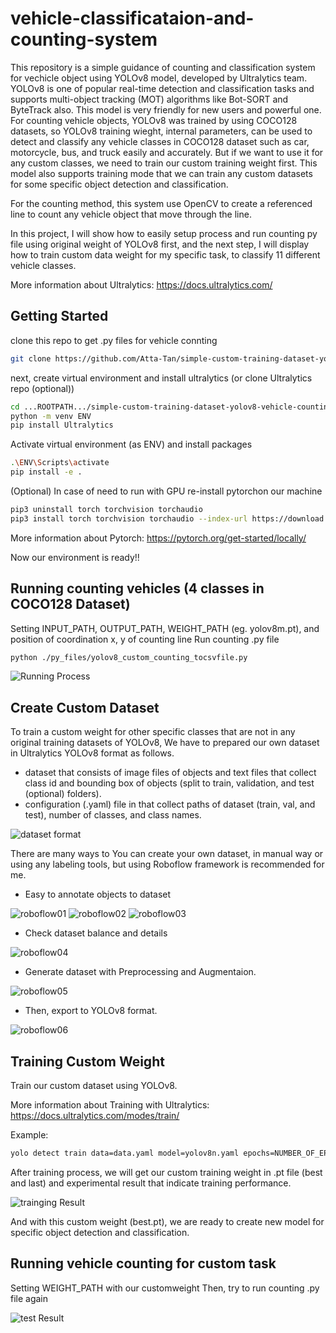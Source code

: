 # vehicle-classificataion-and-counting-system
This repository is a simple guidance of counting and classification system for vechicle object using YOLOv8 model, developed by Ultralytics team.
YOLOv8 is one of popular real-time detection and classification tasks and supports multi-object tracking (MOT) algorithms like Bot-SORT and ByteTrack also. This model is very friendly for new users and powerful one.
For counting vehicle objects, YOLOv8 was trained by using COCO128 datasets, so YOLOv8 training wieght, internal parameters, can be used to detect and classify any vehicle classes in COCO128 dataset such as car, motorcycle, bus, and truck easily and accurately. 
But if we want to use it for any custom classes, we need to train our custom training weight first. This model also supports training mode that we can train any custom datasets for some specific object detection and classification.

For the counting method, this system use OpenCV to create a referenced line to count any vehicle object that move through the line.

In this project, I will show how to easily setup process and run counting py file using original weight of YOLOv8 first, and the next step, I will display how to train custom data weight for my specific task, to classify 11 different vehicle classes.

More information about Ultralytics: https://docs.ultralytics.com/

## Getting Started
clone this repo to get .py files for vehicle connting
```sh
git clone https://github.com/Atta-Tan/simple-custom-training-dataset-yolov8-vehicle-counting.git
```
next, create virtual environment and install ultralytics (or clone Ultralytics repo (optional))

```sh
cd ...ROOTPATH.../simple-custom-training-dataset-yolov8-vehicle-counting
python -m venv ENV
pip install Ultralytics
```
Activate virtual environment (as ENV) and install packages

```sh
.\ENV\Scripts\activate
pip install -e .
```

(Optional) In case of need to run with GPU
re-install pytorchon our machine
```sh
pip3 uninstall torch torchvision torchaudio
pip3 install torch torchvision torchaudio --index-url https://download.pytorch.org/whl/cu118
```

More information about Pytorch: https://pytorch.org/get-started/locally/

Now our environment is ready!!

## Running counting vehicles (4 classes in COCO128 Dataset)
Setting INPUT_PATH, OUTPUT_PATH, WEIGHT_PATH (eg. yolov8m.pt), and position of coordination x, y of counting line
Run counting .py file

```sh
python ./py_files/yolov8_custom_counting_tocsvfile.py
```
![Running Process](images/run_to_count.png)

## Create Custom Dataset
To train a custom weight for other specific classes that are not in any original training datasets of YOLOv8, We have to prepared our own dataset in Ultralytics YOLOv8 format as follows. 
- dataset that consists of image files of objects and text files that collect class id and bounding box of objects (split to train, validation, and test (optional) folders).
- configuration (.yaml) file in that collect paths of dataset (train, val, and test), number of classes, and class names.

![dataset format](images/dataset_format01.png)

There are many ways to You can create your own dataset, in manual way or using any labeling tools, but using Roboflow framework is recommended for me.

- Easy to annotate objects to dataset

![roboflow01](images/RoboFlow01.png)
![roboflow02](images/RoboFlow02.png)
![roboflow03](images/RoboFlow03-Annotation.png)

- Check dataset balance and details

![roboflow04](images/RoboFlow04-HealthCheck.png)

- Generate dataset with Preprocessing and Augmentaion.

![roboflow05](images/RoboFlow05-Augmentation.png)

- Then, export to YOLOv8 format.

![roboflow06](images/RoboFlow06-Export.png)

## Training Custom Weight
Train our custom dataset using YOLOv8.

More information about Training with Ultralytics: https://docs.ultralytics.com/modes/train/

Example:

```sh
yolo detect train data=data.yaml model=yolov8n.yaml epochs=NUMBER_OF_EPOCHS imgsz=TARGET_IMAGE_SIZE save=True project=PROJECT_NAME name=EXPERIMENT_NAME
```

After training process, we will get our custom training weight in .pt file (best and last) and experimental result that indicate training performance.

![trainging Result](images/training_result.png)

And with this custom weight (best.pt), we are ready to create new model for specific object detection and classification.

## Running vehicle counting for custom task
Setting WEIGHT_PATH with our customweight
Then, try to run counting .py file again

![test Result](images/custom_counting_output.jpg)








